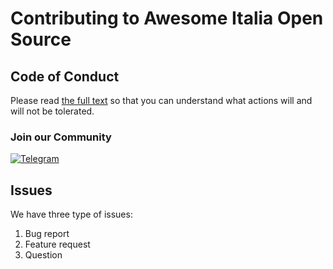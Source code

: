 # Contributing to Awesome Italia Open Source

## Code of Conduct

Please read [the full text](https://github.com/italia-opensource/awesome-italia-opensource/blob/main/CODE_OF_CONDUCT.md) so that you can understand what actions will and will not be tolerated.

### Join our Community


[![Telegram](https://img.shields.io/badge/Telegram-0A66C2?style=for-the-badge&logo=telegram&logoColor=white)](ttps://t.me/eventitechmilano)

## Issues

We have three type of issues:

1. Bug report
2. Feature request
2. Question
